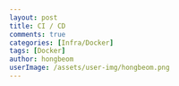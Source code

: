 ```yaml
---
layout: post
title: CI / CD
comments: true
categories: [Infra/Docker]
tags: [Docker]
author: hongbeom
userImage: /assets/user-img/hongbeom.png
---
```

<br>